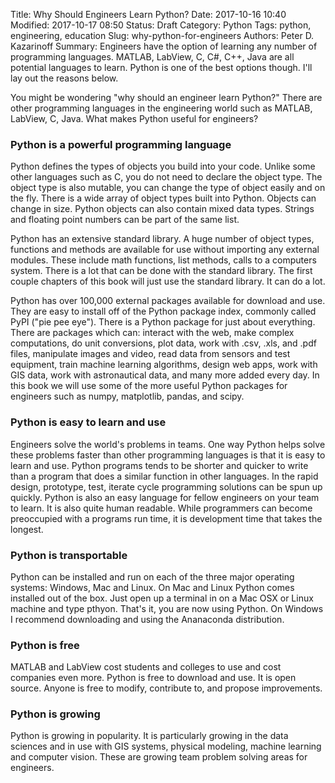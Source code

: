 Title: Why Should Engineers Learn Python?
Date: 2017-10-16 10:40
Modified: 2017-10-17 08:50
Status: Draft
Category: Python
Tags: python, engineering, education
Slug: why-python-for-engineers
Authors: Peter D. Kazarinoff
Summary: Engineers have the option of learning any number of programming languages. MATLAB, LabView, C, C#, C++, Java are all potential languages to learn. Python is one of the best options though. I'll lay out the reasons below.


You might be wondering "why should an engineer learn Python?" There are other programming languages in the engineering world such as MATLAB, LabView, C, Java. What makes Python useful for engineers?

### Python is a powerful programming language
Python defines the types of objects you build into your code. Unlike some other languages such as C, you do not need to declare the object type. The object type is also mutable, you can change the type of object easily and on the fly. There is a wide array of object types built into Python. Objects can change in size. Python objects can also contain mixed data types. Strings and floating point numbers can be part of the same list.

Python has an extensive standard library. A huge number of object types, functions and methods are available for use without importing any external modules. These include math functions, list methods, calls to a computers system. There is a lot that can be done with the standard library. The first couple chapters of this book will just use the standard library. It can do a lot.

Python has over 100,000 external packages available for download and use. They are easy to install off of the Python package index, commonly called PyPI ("pie pee eye"). There is a Python package for just about everything. There are packages which can: interact with the web, make complex computations, do unit conversions, plot data, work with .csv, .xls, and .pdf files, manipulate images and video, read data from sensors and test equipment, train machine learning algorithms, design web apps, work with GIS data, work with astronautical data, and many more added every day. In this book we will use some of the more useful Python packages for engineers such as numpy, matplotlib, pandas, and scipy.

### Python is easy to learn and use
Engineers solve the world's problems in teams. One way Python helps solve these problems faster than other programming languages is that it is easy to learn and use. Python programs tends to be shorter and quicker to write than a program that does a similar function in other languages. In the rapid design, prototype, test, iterate cycle programming solutions can be spun up quickly. Python is also an easy language for fellow engineers on your team to learn. It is also quite human readable. While programmers can become preoccupied with a programs run time, it is development time that takes the longest.

### Python is transportable
Python can be installed and run on each of the three major operating systems: Windows, Mac and Linux. On Mac and Linux Python comes installed out of the box. Just open up a terminal in on a Mac OSX or Linux machine and type pthyon. That's it, you are now using Python. On Windows I recommend downloading and using the Ananaconda distribution. 

### Python is free
MATLAB and LabView cost students and colleges to use and cost companies even more. Python is free to download and use. It is open source. Anyone is free to modify, contribute to, and propose improvements.

### Python is growing
Python is growing in popularity. It is particularly growing in the data sciences and in use with GIS systems, physical modeling, machine learning and computer vision. These are growing team problem solving areas for engineers.